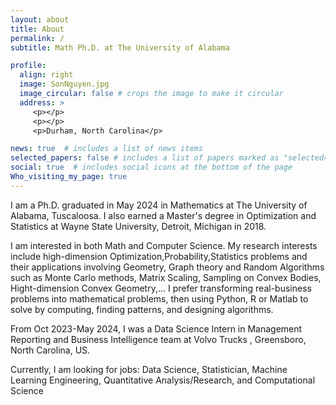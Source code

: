 ```yaml
---
layout: about
title: About
permalink: /
subtitle: Math Ph.D. at The University of Alabama

profile:
  align: right
  image: SonNguyen.jpg
  image_circular: false # crops the image to make it circular
  address: >
     <p></p>
     <p></p>
     <p>Durham, North Carolina</p>

news: true  # includes a list of news items
selected_papers: false # includes a list of papers marked as "selected={true}"
social: true  # includes social icons at the bottom of the page
Who_visiting_my_page: true
---
```


I am a Ph.D. graduated in May 2024 in Mathematics at The University of Alabama, Tuscaloosa. I also earned a Master's degree in Optimization and Statistics at Wayne State University, Detroit, Michigan in 2018.

I am interested in both Math and Computer Science. My research interests include high-dimension Optimization,Probability,Statistics problems and their applications involving Geometry, Graph theory and Random Algorithms such as Monte Carlo methods, Matrix Scaling, Sampling on Convex Bodies, Hight-dimension Convex Geometry,... I prefer transforming real-business problems into mathematical problems, then using Python, R or Matlab to solve by computing, finding patterns, and designing algorithms. 

From Oct 2023-May 2024, I was a Data Science Intern in Management Reporting and Business Intelligence team at Volvo Trucks , Greensboro, North Carolina, US. 

Currently, I am looking for jobs: Data Science, Statistician, Machine Learning Engineering, Quantitative Analysis/Research, and Computational Science
